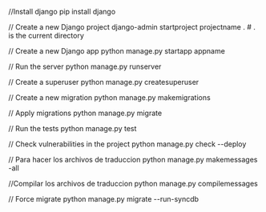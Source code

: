 //Install django
pip install django

// Create a new Django project
django-admin startproject projectname . # . is the current directory

// Create a new Django app
python manage.py startapp appname

// Run the server
python manage.py runserver

// Create a superuser
python manage.py createsuperuser

// Create a new migration
python manage.py makemigrations


// Apply migrations
python manage.py migrate

// Run the tests
python manage.py test

// Check vulnerabilities in the project
python manage.py check --deploy


// Para hacer los archivos de traduccion
python manage.py makemessages -all

//Compilar los archivos de traduccion
python manage.py compilemessages


// Force migrate
python manage.py migrate --run-syncdb 
